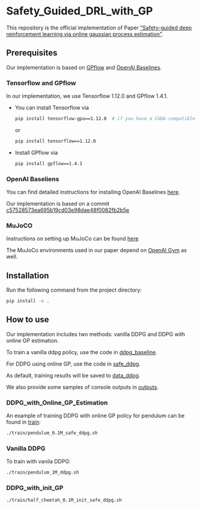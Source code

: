 # Safety_Guided_DRL_with_GP
This repository is the official implementation of Paper ["Safety-guided deep reinforcement learning via online gaussian process estimation"](https://arxiv.org/pdf/1903.02526.pdf).

## Prerequisites
Our implementation is based on <a href="https://github.com/GPflow/GPflow.git/">GPflow</a> and <a href="https://github.com/openai/baselines">OpenAI Baselines</a>.

### Tensorflow and GPflow
In our implementation, we use Tensorflow 1.12.0 and GPflow 1.4.1.
- You can install Tensorflow via
    ```bash
    pip install tensorflow-gpu==1.12.0  # if you have a CUDA-compatible gpu and proper drivers
    ```
    or
    ```bash
    pip install tensorflow==1.12.0
    ```

- Install GPflow via
    ```bash
    pip install gpflow==1.4.1
    ```

### OpenAI Baseliens
You can find detailed instructions for installing OpenAI Baselines <a href="https://github.com/openai/baselines">here</a>.

Our implementation is based on a commit [c57528573ea695b19cd03e98dae48f0082fb2b5e](https://github.com/openai/baselines/tree/c57528573ea695b19cd03e98dae48f0082fb2b5e)

### MuJoCO
Instructions on setting up MuJoCo can be found [here](https://github.com/openai/mujoco-py)

The MuJoCo environments used in our paper depend on <a href="https://github.com/openai/gym">OpenAI Gym</a> as well.

## Installation

Run the following command from the project directory:

```bash
pip install -e .
```


## How to use

Our implementation includes two methods: vanilla DDPG and DDPG with
online GP estimation.

To train a vanilla ddpg policy, use the code in [ddpg_baseline](SafetyGuided_DRL/ddpg_baseline).

For DDPG using online GP, use the code in [safe_ddpg](SafetyGuided_DRL/safe_ddpg).

As default, training results will be saved to [data_ddpg](SafetyGuided_DRL/data_ddpgn).

We also provide some samples of console outputs in [outputs](SafetyGuided_DRL/outputs).

### DDPG_with_Online_GP_Estimation

An example of training DDPG with online GP policy for pendulum can be found in [train](train):

```bash
./train/pendulum_0.1M_safe_ddpg.sh
```

### Vanilla DDPG
To train with vanila DDPG:

```bash
./train/pendulum_1M_ddpg.sh
```

### DDPG_with_init_GP

```bash
./train/half_cheetah_0.1M_init_safe_ddpg.sh
```
